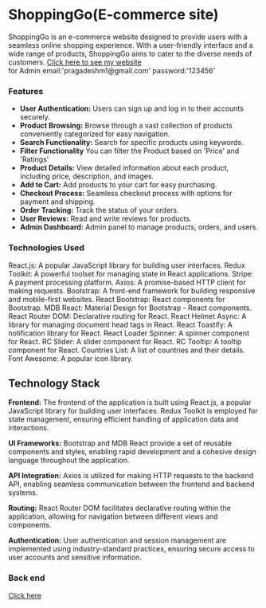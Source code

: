 <h1 style:text-align:center>ShoppingGo(E-commerce site)</h1>
ShoppingGo is an e-commerce website designed to provide users with a seamless online shopping experience. With a user-friendly interface and a wide range of products, ShoppingGo aims to cater to the diverse needs of customers.
<a href='https://main-front-end-psi.vercel.app/'>Click here to see my website</a> <br>
for Admin 
email:'pragadeshm1@gmail.com'
password:'123456'
<h3>Features</h3>
<ul>
  
  <li><b>User Authentication:</b> Users can sign up and log in to their accounts securely.</li>
  <li><b>Product Browsing:</b> Browse through a vast collection of products conveniently categorized for easy navigation.</li>
  <li><b>Search Functionality:</b> Search for specific products using keywords.</li>
  <li><b>Filter Functionality</b> You can filter the Product based on 'Price' and 'Ratings'</li>
  <li><b>Product Details:</b> View detailed information about each product, including price, description, and images.</li>
  <li><b>Add to Cart:</b> Add products to your cart for easy purchasing.</li>
  <li><b>Checkout Process:</b> Seamless checkout process with options for payment and shipping.</li>
  <li><b>Order Tracking:</b> Track the status of your orders.</li>
  <li><b>User Reviews:</b> Read and write reviews for products.</li>
  <li><b>Admin Dashboard:</b> Admin panel to manage products, orders, and users.</li>
  
</ul>
<h3>Technologies Used</h3>
React.js: A popular JavaScript library for building user interfaces.
Redux Toolkit: A powerful toolset for managing state in React applications.
Stripe: A payment processing platform.
Axios: A promise-based HTTP client for making requests.
Bootstrap: A front-end framework for building responsive and mobile-first websites.
React Bootstrap: React components for Bootstrap.
MDB React: Material Design for Bootstrap - React components.
React Router DOM: Declarative routing for React.
React Helmet Async: A library for managing document head tags in React.
React Toastify: A notification library for React.
React Loader Spinner: A spinner component for React.
RC Slider: A slider component for React.
RC Tooltip: A tooltip component for React.
Countries List: A list of countries and their details.
Font Awesome: A popular icon library.

<h2>Technology Stack</h2>
<b>Frontend:</b> The frontend of the application is built using React.js, a popular JavaScript library for building user interfaces. Redux Toolkit is employed for state management, ensuring efficient handling of application data and interactions.

<b>UI Frameworks:</b> Bootstrap and MDB React provide a set of reusable components and styles, enabling rapid development and a cohesive design language throughout the application.

<b>API Integration:</b> Axios is utilized for making HTTP requests to the backend API, enabling seamless communication between the frontend and backend systems.

<b>Routing:</b> React Router DOM facilitates declarative routing within the application, allowing for navigation between different views and components.

<b>Authentication:</b> User authentication and session management are implemented using industry-standard practices, ensuring secure access to user accounts and sensitive information.
<h3>Back end</h3>
<a href='https://github.com/Pragadeeshwaran15/main_Back_end'>Click here</a>
